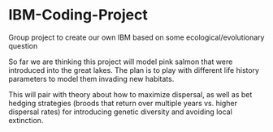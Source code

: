 # IBM-Coding-Project
Group project to create our own IBM based on some ecological/evolutionary question

So far we are thinking this project will model pink salmon that were introduced into the great lakes. The plan is to play with different life history parameters to model them invading new habitats.

This will pair with theory about how to maximize dispersal, as well as bet hedging strategies (broods that return over multiple years vs. higher dispersal rates) for introducing genetic diversity and avoiding local extinction.
